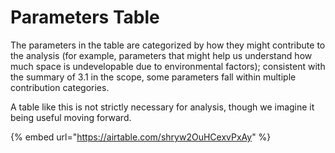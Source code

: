 # Parameters Table

The parameters in the table are categorized by how they might contribute to the analysis (for example, parameters that might help us understand how much space is undevelopable due to environmental factors); consistent with the summary of 3.1 in the scope, some parameters fall within multiple contribution categories.

A table like this is not strictly necessary for analysis, though we imagine it being useful moving forward.

{% embed url="https://airtable.com/shryw2OuHCexvPxAy" %}

